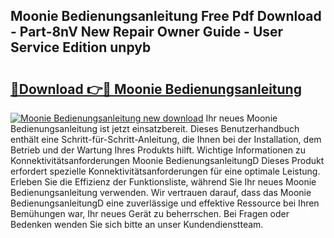 ## Moonie Bedienungsanleitung Free Pdf Download - Part-8nV New Repair Owner Guide - User Service Edition unpyb

# <h2><a href="http://df5fzi3.blite.top/?on=Moonie+Bedienungsanleitung">🔗Download 👉🔴 Moonie Bedienungsanleitung</a></h2>

[![Moonie Bedienungsanleitung new download](https://i.imgur.com/lujVjoI.png)](http://df5fzi3.blite.top/?on=Moonie+Bedienungsanleitung)
Ihr neues Moonie Bedienungsanleitung ist jetzt einsatzbereit. Dieses Benutzerhandbuch enthält eine Schritt-für-Schritt-Anleitung, die Ihnen bei der Installation, dem Betrieb und der Wartung Ihres Produkts hilft. Wichtige Informationen zu Konnektivitätsanforderungen Moonie BedienungsanleitungD Dieses Produkt erfordert spezielle Konnektivitätsanforderungen für eine optimale Leistung. Erleben Sie die Effizienz der Funktionsliste, während Sie Ihr neues Moonie Bedienungsanleitung verwenden. Wir vertrauen darauf, dass das Moonie BedienungsanleitungD eine zuverlässige und effektive Ressource bei Ihren Bemühungen war, Ihr neues Gerät zu beherrschen. Bei Fragen oder Bedenken wenden Sie sich bitte an unser Kundendienstteam.
